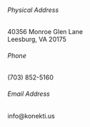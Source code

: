 <div class="contact-sec-contents">
  <div class="container"><br><br><br>
            <div class="contact-info">
      <div class="col-md-4">
        <div class="features-box">
          <div class="features-icon"><i class="fa fa-building-o"></i></div>
          <div class="features-text">
            <h6>Physical Address</h6>
            <p>40356 Monroe Glen Lane<br>
              Leesburg, VA 20175</p>
          </div>
        </div>
      </div>
      <div class="col-md-4">
        <div class="features-box">
          <div class="features-icon"><i class="fa fa-phone"></i></div>
          <div class="features-text">
            <h6>Phone</h6>
            <p> (703) 852-5160</p>
          </div>
        </div>
      </div>
      <div class="col-md-4">
        <div class="features-box">
          <div class="features-icon"> <i class="fa fa-envelope-o"></i></div>
          <div class="features-text">
            <h6>Email Address</h6>
            <p> 
                info@konekti.us
            </p>
          </div>
        </div>
      </div>
    </div>
  </div>
</div>